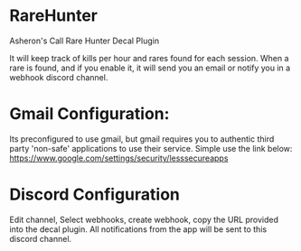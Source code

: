 # RareHunter
Asheron's Call Rare Hunter Decal Plugin

It will keep track of kills per hour and rares found for each session.
When a rare is found, and if you enable it, it will send you an email or notify you in a webhook discord channel.

# Gmail Configuration:
Its preconfigured to use gmail, but gmail requires you to authentic third party 'non-safe' applications to use their service.
Simple use the link below:
https://www.google.com/settings/security/lesssecureapps

# Discord Configuration
Edit channel, Select webhooks, create webhook, copy the URL provided into the decal plugin.
All notifications from the app will be sent to this discord channel.

